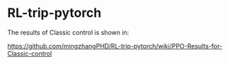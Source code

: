 # RL-trip-pytorch

The results of Classic control is shown in:

https://github.com/mingzhangPHD/RL-trip-pytorch/wiki/PPO-Results-for-Classic-control
